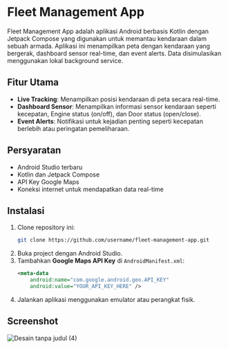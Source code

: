 # Fleet Management App

Fleet Management App adalah aplikasi Android berbasis Kotlin dengan Jetpack Compose yang digunakan untuk memantau kendaraan dalam sebuah armada. Aplikasi ini menampilkan peta dengan kendaraan yang bergerak, dashboard sensor real-time, dan event alerts. Data disimulasikan menggunakan lokal background service.

## Fitur Utama
- **Live Tracking**: Menampilkan posisi kendaraan di peta secara real-time.
- **Dashboard Sensor**: Menampilkan informasi sensor kendaraan seperti kecepatan, Engine status (on/off), dan Door status (open/close).
- **Event Alerts**: Notifikasi untuk kejadian penting seperti kecepatan berlebih atau peringatan pemeliharaan.

## Persyaratan
- Android Studio terbaru
- Kotlin dan Jetpack Compose
- API Key Google Maps
- Koneksi internet untuk mendapatkan data real-time

## Instalasi
1. Clone repository ini:
   ```bash
   git clone https://github.com/username/fleet-management-app.git
   ```
2. Buka project dengan Android Studio.
3. Tambahkan **Google Maps API Key** di `AndroidManifest.xml`:
   ```xml
   <meta-data
       android:name="com.google.android.geo.API_KEY"
       android:value="YOUR_API_KEY_HERE" />
   ```
4. Jalankan aplikasi menggunakan emulator atau perangkat fisik.

## Screenshot
![Desain tanpa judul (4)](https://github.com/user-attachments/assets/16c01def-94ee-4628-b8f5-3ed9402ba96d)





